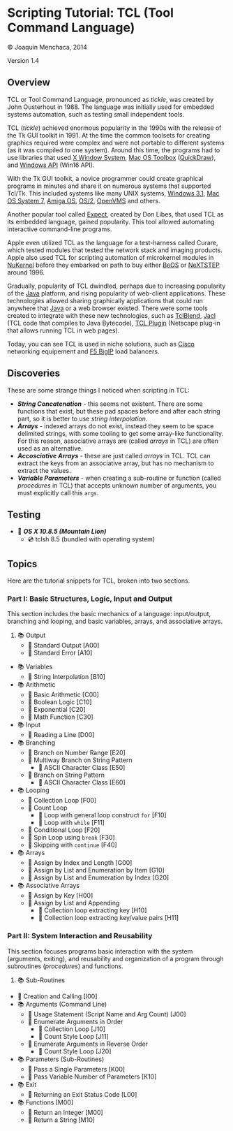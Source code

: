 # Scripting Tutorial: TCL (Tool Command Language)

© Joaquin Menchaca, 2014

Version 1.4

## Overview

TCL or Tool Command Language, pronounced as *tickle*, was created by John Ousterhout in 1988.  The language was initially used for embedded systems automation, such as testing small independent tools.  

TCL (*tickle*) achieved enormous popularity in the 1990s with the release of the Tk GUI toolkit in 1991.  At the time the common toolsets for creating graphics required were complex and were not portable to different systems (as it was compiled to one system).  Around this time, the programs had to use libraries that used [X Window System](http://en.wikipedia.org/wiki/X_Window_System), [Mac OS Toolbox](http://en.wikipedia.org/wiki/Macintosh_Toolbox) ([QuickDraw](http://en.wikipedia.org/wiki/QuickDraw)), and [Windows API](http://en.wikipedia.org/wiki/Windows_API) (Win16 API).  

With the Tk GUI toolkit, a novice programmer could create graphical programs in minutes and share it on numerous systems that supported Tcl/Tk. This included systems like many UNIX systems, [Windows 3.1](http://en.wikipedia.org/wiki/Windows_3.1x), [Mac OS System 7](http://en.wikipedia.org/wiki/System_7), [Amiga OS](http://en.wikipedia.org/wiki/AmigaOS), [OS/2](http://en.wikipedia.org/wiki/OS/2), [OpenVMS](http://en.wikipedia.org/wiki/OpenVMS) and others.

Another popular tool called [Expect](http://en.wikipedia.org/wiki/Expect), created by Don Libes, that used TCL as its embedded language, gained popularity.  This tool allowed automating interactive command-line programs.

Apple even utilized TCL as the language for a test-harness called Curare, which tested modules that tested the network stack and imaging products. Apple also used TCL for scripting automation of microkernel modules in [NuKernel](http://en.wikipedia.org/wiki/Nukernel) before they embarked on path to buy either [BeOS](http://en.wikipedia.org/wiki/BeOS) or [NeXTSTEP](http://en.wikipedia.org/wiki/NeXTSTEP) around 1996.

Gradually, popularity of TCL dwindled, perhaps due to increasing popularity of the [Java](http://en.wikipedia.org/wiki/Java_%28software_platform%29) platform, and rising popularity of web-client applications.  These technologies allowed sharing graphically applications that could run anywhere that [Java](http://en.wikipedia.org/wiki/Java_%28software_platform%29) or a web browser existed.  There were some tools created to integrate with these new technologies, such as [TclBlend](http://en.wikipedia.org/wiki/Tcl/Java), [Jacl](http://en.wikipedia.org/wiki/Tcl/Java) (TCL code that compiles to Java Bytecode), [TCL Plugin](http://www.tcl.tk/software/plugin/) (Netscape plug-in that allows running TCL in web pages).

Today, you can see TCL is used in niche solutions, such as [Cisco](http://en.wikipedia.org/wiki/Cisco_Systems) networking equipement and [F5 BigIP](http://en.wikipedia.org/wiki/F5_Networks#BIG-IP) load balancers.

## Discoveries

These are some strange things I noticed when scripting in TCL:

* ***String Concatenation*** - this seems not existent. There are some functions that exist, but these pad spaces  before and after each string part, so it is better to use *string interpolation*.
* ***Arrays*** - indexed arrays do not exist, instead they seem to be space delimited strings, with some tooling to get some array-like functionality. For this reason, associative arrays are (called *arrays* in TCL) are often used as an alternative.
* ***Accosciative Arrays*** - these are just called *arrays* in TCL.  TCL can extract the keys from an associative array, but has no mechanism to extract the values.
* ***Variable Parameters*** - when creating a sub-routine or function (called *procedures* in TCL) that accepts unknown number of arguments, you must explicitly call this `args`.

## Testing

* :dvd: *__OS X 10.8.5 (Mountain Lion)__*
  * :cd: tclsh 8.5 (bundled with operating system)

## Topics

Here are the tutorial snippets for TCL, broken into two sections.

### Part I: Basic Structures, Logic, Input and Output

This section includes the basic mechanics of a language: input/output, branching and looping, and basic variables, arrays, and associative arrays.

1. :books: Output
   * :green_book: Standard Output [A00]
   * :green_book: Standard Error [A10]
* :books: Variables
   * :green_book: String Interpolation [B10]
* :books: Arithmetic
   * :green_book: Basic Arithmetic [C00]
   * :green_book: Boolean Logic [C10]
   * :green_book: Exponential [C20]
   * :green_book: Math Function [C30]
* :books: Input
   * :green_book: Reading a Line [D00]
* :books: Branching
   * :green_book: Branch on Number Range [E20]
   * :green_book: Multiway Branch on String Pattern
     * :page_facing_up: ASCII Character Class [E50]
   * :green_book: Branch on String Pattern
     * :page_facing_up: ASCII Character Class [E60]
* :books: Looping
  * :green_book: Collection Loop [F00]
  * :green_book: Count Loop
    * :page_facing_up: Loop with general loop construct `for` [F10]
    * :page_facing_up: Loop with `while` [F11]
  * :green_book: Conditional Loop [F20]
  * :green_book: Spin Loop using `break` [F30]
  * :green_book: Skipping with `continue` [F40]
* :books: Arrays
  * :green_book: Assign by Index and Length [G00]
  * :green_book: Assign by List and Enumeration by Item [G10]
  * :green_book: Assign by List and Enumeration by Index [G20]
* :books: Associative Arrays
  * :green_book: Assign by Key [H00]
  * :green_book: Assign by List and Appending
    * :page_facing_up: Collection loop extracting key [H10]
    * :page_facing_up: Collection loop extracting key/value pairs [H11]

### Part II: System Interaction and Reusability

This section focuses programs basic interaction with the system (arguments, exiting), and reusability and organization of a program through subroutines (*procedures*) and functions.

1. :books: Sub-Routines
  * :green_book: Creation and Calling [I00]
* :books: Arguments (Command Line)
  * :green_book: Usage Statement (Script Name and Arg Count) [J00]
  * :green_book: Enumerate Arguments in Order
    * :page_facing_up: Collection Loop [J10]
    * :page_facing_up: Count Style Loop [J11]
  * :green_book: Enumerate Arguments in Reverse Order
    * :page_facing_up: Count Style Loop  [J20]
* :books: Parameters (Sub-Routines)
  * :green_book: Pass a Single Parameters [K00]
  * :green_book: Pass Variable Number of Parameters [K10]
* :books: Exit
   * :green_book: Returning an Exit Status Code [L00]
* :books: Functions [M00]
   * :green_book: Return an Integer [M00]
   * :green_book: Return a String [M10]
